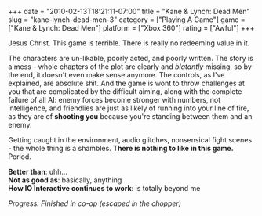 +++
date = "2010-02-13T18:21:11-07:00"
title = "Kane &amp; Lynch: Dead Men"
slug = "kane-lynch-dead-men-3"
category = ["Playing A Game"]
game = ["Kane &amp; Lynch: Dead Men"]
platform = ["Xbox 360"]
rating = ["Awful"]
+++

Jesus Christ.  This game is terrible.  There is really no redeeming value in it.

The characters are un-likable, poorly acted, and poorly written.  The story is a mess - whole chapters of the plot are clearly and <i>blatantly</i> missing, so by the end, it doesn't even make sense anymore.  The controls, as I've explained, are absolute shit.  And the game is wont to throw challenges at you that are complicated by the difficult aiming, along with the complete failure of all AI: enemy forces become stronger with numbers, not intelligence, and friendlies are just as likely of running into your line of fire, as they are of <b>shooting you</b> because you're standing between them and an enemy.

Getting caught in the environment, audio glitches, nonsensical fight scenes - the whole thing is a shambles.  <b>There is nothing to like in this game.</b>  Period.

<b>Better than</b>: uhh...  
<b>Not as good as</b>: basically, anything  
<b>How IO Interactive continues to work</b>: is totally beyond me

<i>Progress: Finished in co-op (escaped in the chopper)</i>